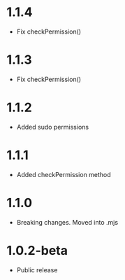 1.1.4
======================================
- Fix checkPermission()

1.1.3
======================================
- Fix checkPermission()

1.1.2
======================================
- Added sudo permissions

1.1.1
======================================
- Added checkPermission method

1.1.0
======================================
- Breaking changes. Moved into .mjs

1.0.2-beta
======================================
- Public release
